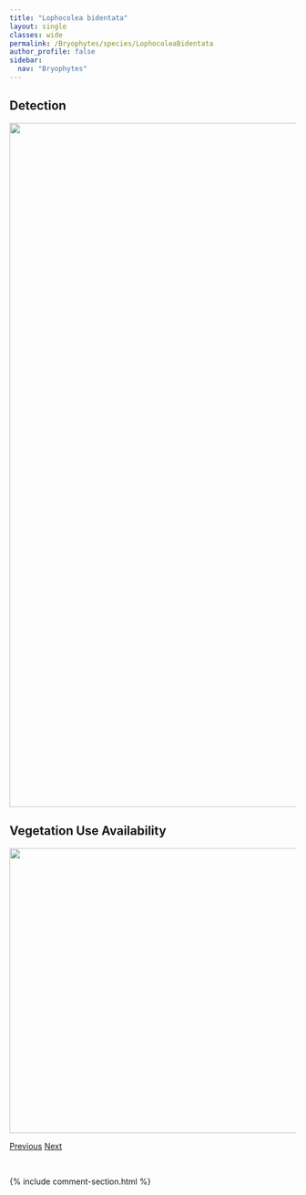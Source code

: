 ```yaml
---
title: "Lophocolea bidentata"
layout: single
classes: wide
permalink: /Bryophytes/species/LophocoleaBidentata
author_profile: false
sidebar:
  nav: "Bryophytes"
---
```


<h2>Detection</h2>

<a href="https://drive.google.com/uc?export=view&id=1qncLSSBk7BrM5pixT0t8QGGAN6c5MS4T">
<img src="https://drive.google.com/uc?export=view&id=1qncLSSBk7BrM5pixT0t8QGGAN6c5MS4T" height = "1200" width = "800">
</a>


<h2>Vegetation Use Availability</h2>

<a href="https://drive.google.com/uc?export=view&id=1NU6KvpZSqZcfSG-F31aZu_AzOVsnixMS">
<img src="https://drive.google.com/uc?export=view&id=1NU6KvpZSqZcfSG-F31aZu_AzOVsnixMS" height = "500" width = "1000">
</a>


<a href="/DevelopmentWebsite/Bryophytes/species/LeskeellaNervosa" class="pagination--pager" title="Leskeella nervosa">Previous</a> <a href="/DevelopmentWebsite/Bryophytes/species/LophoziaAlpestris" class="pagination--pager" title="Lophozia alpestris">Next</a>

<p>&nbsp;</p>

{% include comment-section.html %}
